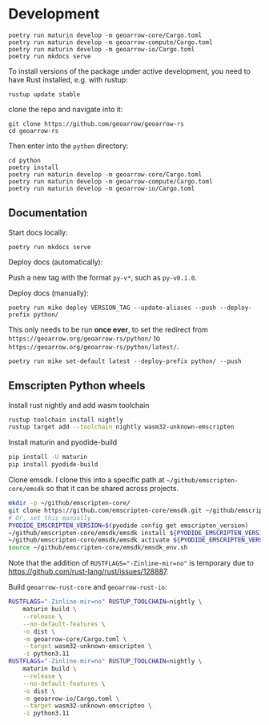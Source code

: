# Development

```
poetry run maturin develop -m geoarrow-core/Cargo.toml
poetry run maturin develop -m geoarrow-compute/Cargo.toml
poetry run maturin develop -m geoarrow-io/Cargo.toml
poetry run mkdocs serve
```


To install versions of the package under active development, you need to have Rust installed, e.g. with rustup:

```
rustup update stable
```

clone the repo and navigate into it:

```
git clone https://github.com/geoarrow/geoarrow-rs
cd geoarrow-rs
```

Then enter into the `python` directory:

```
cd python
poetry install
poetry run maturin develop -m geoarrow-core/Cargo.toml
poetry run maturin develop -m geoarrow-compute/Cargo.toml
poetry run maturin develop -m geoarrow-io/Cargo.toml
```

## Documentation

Start docs locally:

```
poetry run mkdocs serve
```

Deploy docs (automatically):

Push a new tag with the format `py-v*`, such as `py-v0.1.0`.

Deploy docs (manually):

```
poetry run mike deploy VERSION_TAG --update-aliases --push --deploy-prefix python/
```

This only needs to be run **once ever**, to set the redirect from `https://geoarrow.org/geoarrow-rs/python/` to `https://geoarrow.org/geoarrow-rs/python/latest/`.

```
poetry run mike set-default latest --deploy-prefix python/ --push
```

## Emscripten Python wheels

Install rust nightly and add wasm toolchain

```bash
rustup toolchain install nightly
rustup target add --toolchain nightly wasm32-unknown-emscripten
```

Install maturin and pyodide-build

```bash
pip install -U maturin
pip install pyodide-build
```

Clone emsdk. I clone this into a specific path at `~/github/emscripten-core/emsdk` so that it can be shared across projects.

```bash
mkdir -p ~/github/emscripten-core/
git clone https://github.com/emscripten-core/emsdk.git ~/github/emscripten-core/emsdk
# Or, set this manually
PYODIDE_EMSCRIPTEN_VERSION=$(pyodide config get emscripten_version)
~/github/emscripten-core/emsdk/emsdk install ${PYODIDE_EMSCRIPTEN_VERSION}
~/github/emscripten-core/emsdk/emsdk activate ${PYODIDE_EMSCRIPTEN_VERSION}
source ~/github/emscripten-core/emsdk/emsdk_env.sh
```

Note that the addition of `RUSTFLAGS="-Zinline-mir=no"` is temporary due to https://github.com/rust-lang/rust/issues/128887.

Build `geoarrow-rust-core` and `geoarrow-rust-io`:

```bash
RUSTFLAGS="-Zinline-mir=no" RUSTUP_TOOLCHAIN=nightly \
    maturin build \
    --release \
    --no-default-features \
    -o dist \
    -m geoarrow-core/Cargo.toml \
    --target wasm32-unknown-emscripten \
    -i python3.11
RUSTFLAGS="-Zinline-mir=no" RUSTUP_TOOLCHAIN=nightly \
    maturin build \
    --release \
    --no-default-features \
    -o dist \
    -m geoarrow-io/Cargo.toml \
    --target wasm32-unknown-emscripten \
    -i python3.11
```
